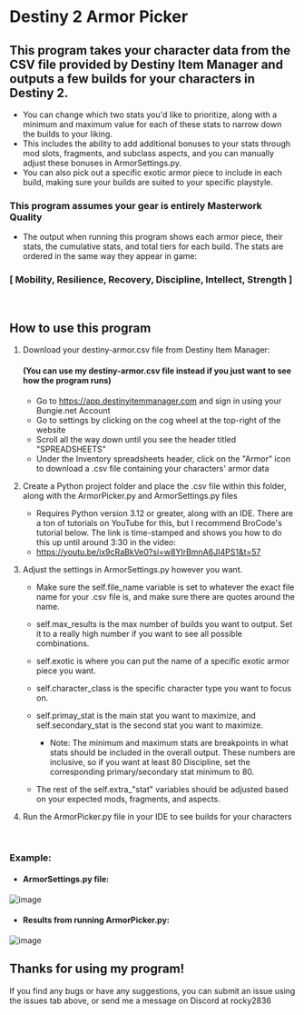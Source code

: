 # Destiny 2 Armor Picker
## This program takes your character data from the CSV file provided by Destiny Item Manager and outputs a few builds for your characters in Destiny 2.
* You can change which two stats you'd like to prioritize, along with a minimum and maximum value for each of these stats to narrow down the builds to your liking.
* This includes the ability to add additional bonuses to your stats through mod slots, fragments, and subclass aspects, and you can manually adjust these bonuses in ArmorSettings.py. 
* You can also pick out a specific exotic armor piece to include in each build, making sure your builds are suited to your specific playstyle.

### This program assumes your gear is entirely Masterwork Quality

* The output when running this program shows each armor piece, their stats, the cumulative stats, and total tiers for each build. The stats are ordered in the same way they appear in game: 

### [ Mobility, Resilience, Recovery, Discipline, Intellect, Strength ]

<br>

## How to use this program

1. Download your destiny-armor.csv file from Destiny Item Manager:
   #### (You can use my destiny-armor.csv file instead if you just want to see how the program runs)
   
   * Go to https://app.destinyitemmanager.com and sign in using your Bungie.net Account
   * Go to settings by clicking on the cog wheel at the top-right of the website
   * Scroll all the way down until you see the header titled "SPREADSHEETS"
   * Under the Inventory spreadsheets header, click on the "Armor" icon to download a .csv file containing your characters' armor data
  
3. Create a Python project folder and place the .csv file within this folder, along with the ArmorPicker.py and ArmorSettings.py files
   * Requires Python version 3.12 or greater, along with an IDE. There are a ton of tutorials on YouTube for this, but I recommend BroCode's tutorial below. The link is time-stamped and shows you how to do this up until around 3:30 in the video:
   * https://youtu.be/ix9cRaBkVe0?si=w8YIrBmnA6JI4PS1&t=57
  
4. Adjust the settings in ArmorSettings.py however you want.
   
   * Make sure the self.file_name variable is set to whatever the exact file name for your .csv file is, and make sure there are quotes around the name.
   * self.max_results is the max number of builds you want to output. Set it to a really high number if you want to see all possible combinations.
   * self.exotic is where you can put the name of a specific exotic armor piece you want.
   * self.character_class is the specific character type you want to focus on.
   * self.primay_stat is the main stat you want to maximize, and self.secondary_stat is the second stat you want to maximize.
     - Note: The minimum and maximum stats are breakpoints in what stats should be included in the overall output. These numbers are inclusive, so if you want at least 80 Discipline, set the corresponding primary/secondary stat minimum to 80.
       
   * The rest of the self.extra_"stat" variables should be adjusted based on your expected mods, fragments, and aspects.
     
5. Run the ArmorPicker.py file in your IDE to see builds for your characters

<br>
   
### Example:
* #### ArmorSettings.py file:
![image](https://github.com/user-attachments/assets/7b3cf265-1394-4a2b-b514-fd362a3b8f6f)

* #### Results from running ArmorPicker.py:
![image](https://github.com/user-attachments/assets/1cc9ba6c-a502-45b0-ac70-4fff71455ff8)


## Thanks for using my program!

If you find any bugs or have any suggestions, you can submit an issue using the issues tab above, or send me a message on Discord at rocky2836
